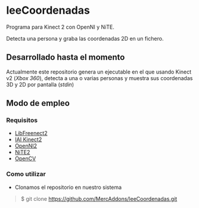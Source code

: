 # leeCoordenadas
Programa para Kinect 2 con OpenNI y NiTE.

Detecta una persona y graba las coordenadas 2D en un fichero.

## Desarrollado hasta el momento
Actualmente este repositorio genera un ejecutable en el que usando Kinect v2 (*Xbox 360*), detecta a una o varias personas y muestra sus coordenadas 3D y 2D por pantalla (*stdin*)

## Modo de empleo
### Requisitos
  * [LibFreenect2](https://github.com/OpenKinect/libfreenect2#debianubuntu-1404)
  * [IAI Kinect2](https://github.com/code-iai/iai_kinect2)
  * [OpenNI2](https://github.com/OpenNI/OpenNI2.git)
  * [NiTE2](http://download.dahoo.fr/Ressources/openNi/last%20version%20Nite/)
  * [OpenCV](https://github.com/opencv/opencv/archive/2.4.13.zip)

### Como utilizar
* Clonamos el repositorio en nuestro sistema
> $ git clone https://github.com/MercAddons/leeCoordenadas.git
